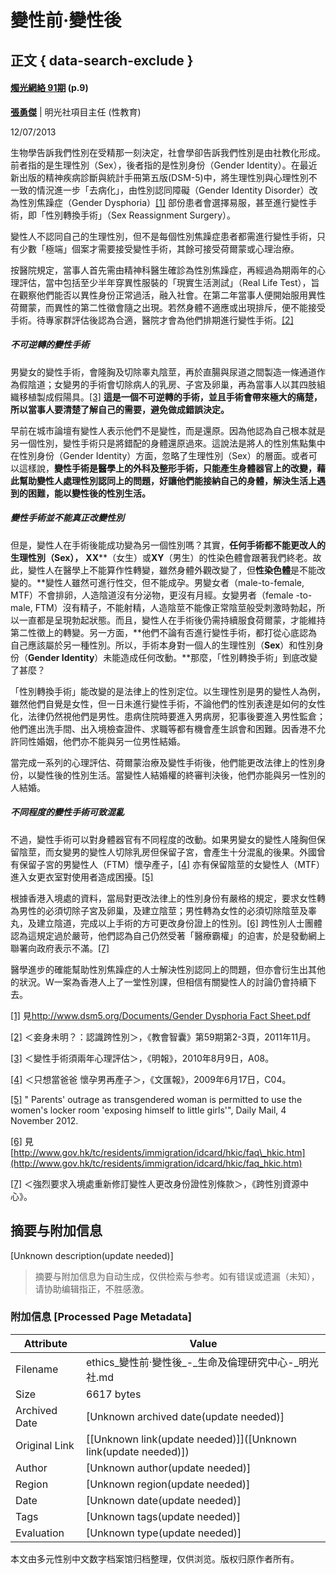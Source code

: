 # 變性前‧變性後

## 正文 { data-search-exclude }


#### [燭光網絡 91期](/flipbook/candle/91) (p.9)

**[張勇傑](/article/author?field_author_value=張勇傑)** | 明光社項目主任 (性教育)

12/07/2013

生物學告訴我們性別在受精那一刻決定，社會學卻告訴我們性別是由社教化形成。前者指的是生理性別（Sex），後者指的是性別身份（Gender Identity）。在最近新出版的精神疾病診斷與統計手冊第五版(DSM-5)中，將生理性別與心理性別不一致的情況進一步「去病化」，由性別認同障礙（Gender Identity Disorder）改為性別焦躁症（Gender Dysphoria）[\[1\]](#_ftn1) 部份患者會選擇易服，甚至進行變性手術，即「性別轉換手術」（Sex Reassignment Surgery）。

變性人不認同自己的生理性別，但不是每個性別焦躁症患者都需進行變性手術，只有少數「極端」個案才需要接受變性手術，其餘可接受荷爾蒙或心理治療。

按醫院規定，當事人首先需由精神科醫生確診為性別焦躁症，再經過為期兩年的心理評估，當中包括至少半年穿異性服裝的「現實生活測試」（Real Life Test），旨在觀察他們能否以異性身份正常過活，融入社會。在第二年當事人便開始服用異性荷爾蒙，而異性的第二性徵會隨之出現。若然身體不適應或出現排斥，便不能接受手術。待專家群評估後認為合適，醫院才會為他們排期進行變性手術。[\[2\]](#_ftn2)

##### 不可逆轉的變性手術

男變女的變性手術，會隆胸及切除睾丸陰莖，再於直腸與尿道之間製造一條通道作為假陰道；女變男的手術會切除病人的乳房、子宮及卵巢，再為當事人以其四肢組織移植製成假陽具。[\[3\]](#_ftn3) **這是一個不可逆轉的手術，並且手術會帶來極大的痛楚，所以當事人要清楚了解自己的需要，避免做成錯誤決定。**

早前在城市論壇有變性人表示他們不是變性，而是還原。因為他認為自己根本就是另一個性別，變性手術只是將錯配的身體還原過來。這說法是將人的性別焦點集中在性別身份（Gender Identity）方面，忽略了生理性別（Sex）的層面。或者可以這樣說，**變性手術是醫學上的外科及整形手術，只能產生身體器官上的改變，藉此幫助變性人處理性別認同上的問題，好讓他們能接納自己的身體，解決生活上遇到的困難，能以變性後的性別生活。**

##### 變性手術並不能真正改變性別

但是，變性人在手術後能成功變為另一個性別嗎？其實，**任何手術都不能更改人的生理性別（****Sex****），** **XX****（女生）或****XY****（男生）的性染色體會跟著我們終老。故此，變性人在醫學上不能算作性轉變，雖然身體外觀改變了，但****性染色體****是不能改變的。**變性人雖然可進行性交，但不能成孕。男變女者（male-to-female, MTF）不會排卵，人造陰道沒有分泌物，更沒有月經。女變男者（female -to-male, FTM）沒有精子，不能射精，人造陰莖不能像正常陰莖般受刺激時勃起，所以一直都是呈現勃起狀態。而且，變性人在手術後仍需持續服食荷爾蒙，才能維持第二性徵上的轉變。另一方面，**他們不論有否進行變性手術，都打從心底認為自己應該屬於另一種性別。所以，手術本身對一個人的生理性別（****Sex****）和性別身份（****Gender Identity****）未能造成任何改動。**那麼，「性別轉換手術」到底改變了甚麼？

「性別轉換手術」能改變的是法律上的性別定位。以生理性別是男的變性人為例，雖然他們自覺是女性，但一日未進行變性手術，不論他們的性別表達是如何的女性化，法律仍然視他們是男性。患病住院時要進入男病房，犯事後要進入男性監倉；他們進出洗手間、出入境檢查證件、求職等都有機會產生誤會和困難。因香港不允許同性婚姻，他們亦不能與另一位男性結婚。

當完成一系列的心理評估、荷爾蒙治療及變性手術後，他們能更改法律上的性別身份，以變性後的性別生活。當變性人結婚權的終審判決後，他們亦能與另一性別的人結婚。

##### 不同程度的變性手術可致混亂

不過，變性手術可以對身體器官有不同程度的改動。如果男變女的變性人隆胸但保留陰莖，而女變男的變性人切除乳房但保留子宮，會產生十分混亂的後果。外國曾有保留子宮的男變性人（FTM）懷孕產子，[\[4\]](#_ftn4) 亦有保留陰莖的女變性人（MTF）進入女更衣室對使用者造成困擾。[\[5\]](#_ftn5)

根據香港入境處的資料，當局對更改法律上的性別身份有嚴格的規定，要求女性轉為男性的必須切除子宮及卵巢，及建立陰莖；男性轉為女性的必須切除陰莖及睾丸，及建立陰道，完成以上手術的方可更改身份證上的性別。[\[6\]](#_ftn6) 跨性別人士團體認為這規定過於嚴苛，他們認為自己仍然受著「醫療霸權​」的迫害，於是發動網上聯署向政府表示不滿。[\[7\]](#_ftn7)

醫學進步的確能幫助性別焦躁症的人士解決性別認同上的問題，但亦會衍生出其他的狀況。W一案為香港人上了一堂性別課，但相信有關變性人的討論仍會持續下去。

[\[1\]](#_ftnref1) 見[http://www.dsm5.org/Documents/Gender Dysphoria Fact Sheet.pdf](http://www.dsm5.org/Documents/Gender%20Dysphoria%20Fact%20Sheet.pdf)

[\[2\]](#_ftnref2) ＜妾身未明？：認識跨性別＞，《教會智囊》第59期第2-3頁，2011年11月。

[\[3\]](#_ftnref3) ＜變性手術須兩年心理評估＞，《明報》，2010年8月9日，A08。

[\[4\]](#_ftnref4) ＜只想當爸爸 懷孕男再產子＞，《文匯報》，2009年6月17日，C04。

[\[5\]](#_ftnref5) " Parents' outrage as transgendered woman is permitted to use the women's locker room 'exposing himself to little girls'", Daily Mail, 4 November 2012.

[\[6\]](#_ftnref6) 見[http://www.gov.hk/tc/residents/immigration/idcard/hkic/faq\_hkic.htm](http://www.gov.hk/tc/residents/immigration/idcard/hkic/faq_hkic.htm)

[\[7\]](#_ftnref7) ＜強烈要求入境處重新修訂變性人更改身份證性別條款＞，《跨性別資源中心》。
<!-- tcd_original_link https://ethics.truth-light.org.hk/nt/article/%E8%AE%8A%E6%80%A7%E5%89%8D%E8%AE%8A%E6%80%A7%E5%BE%8C -->


## 摘要与附加信息

<!-- tcd_abstract -->
[Unknown description(update needed)]
<!-- tcd_abstract_end -->

> 摘要与附加信息为自动生成，仅供检索与参考。如有错误或遗漏（未知），请协助编辑指正，不胜感激。

### 附加信息 [Processed Page Metadata]

| Attribute       | Value                                  |
|-----------------|----------------------------------------|
| Filename        | ethics_變性前‧變性後_-_生命及倫理研究中心-_明光社.md                             |
| Size            | 6617 bytes                           |
| Archived Date   | [Unknown archived date(update needed)]                             |
| Original Link   | [[Unknown link(update needed)]]([Unknown link(update needed)])                       |
| Author          | [Unknown author(update needed)]                               |
| Region          | [Unknown region(update needed)]                               |
| Date            | [Unknown date(update needed)]                                 |
| Tags            | [Unknown tags(update needed)]                                 |
| Evaluation            | [Unknown type(update needed)]                                 |
<!-- tcd_table_end -->

本文由多元性别中文数字档案馆归档整理，仅供浏览。版权归原作者所有。
